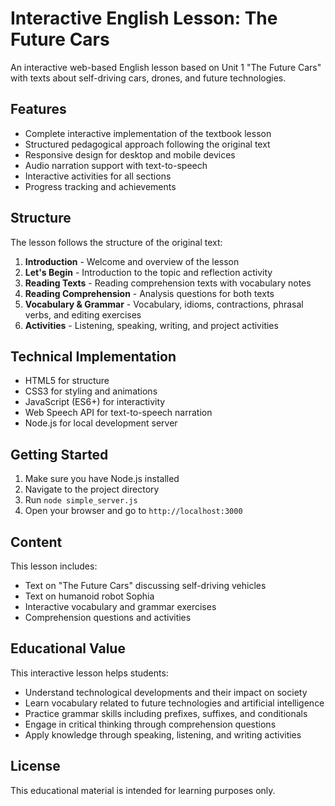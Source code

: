 # Interactive English Lesson: The Future Cars

An interactive web-based English lesson based on Unit 1 "The Future Cars" with texts about self-driving cars, drones, and future technologies.

## Features

- Complete interactive implementation of the textbook lesson
- Structured pedagogical approach following the original text
- Responsive design for desktop and mobile devices
- Audio narration support with text-to-speech
- Interactive activities for all sections
- Progress tracking and achievements

## Structure

The lesson follows the structure of the original text:

1. **Introduction** - Welcome and overview of the lesson
2. **Let's Begin** - Introduction to the topic and reflection activity
3. **Reading Texts** - Reading comprehension texts with vocabulary notes
4. **Reading Comprehension** - Analysis questions for both texts
5. **Vocabulary & Grammar** - Vocabulary, idioms, contractions, phrasal verbs, and editing exercises
6. **Activities** - Listening, speaking, writing, and project activities

## Technical Implementation

- HTML5 for structure
- CSS3 for styling and animations
- JavaScript (ES6+) for interactivity
- Web Speech API for text-to-speech narration
- Node.js for local development server

## Getting Started

1. Make sure you have Node.js installed
2. Navigate to the project directory
3. Run `node simple_server.js`
4. Open your browser and go to `http://localhost:3000`

## Content

This lesson includes:

- Text on "The Future Cars" discussing self-driving vehicles
- Text on humanoid robot Sophia
- Interactive vocabulary and grammar exercises
- Comprehension questions and activities

## Educational Value

This interactive lesson helps students:

- Understand technological developments and their impact on society
- Learn vocabulary related to future technologies and artificial intelligence
- Practice grammar skills including prefixes, suffixes, and conditionals
- Engage in critical thinking through comprehension questions
- Apply knowledge through speaking, listening, and writing activities

## License

This educational material is intended for learning purposes only.
